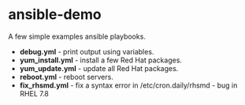 # ansible-demo

A few simple examples ansible playbooks.

- **debug.yml** - print output using variables.
- **yum_install.yml** - install a few Red Hat packages.
- **yum_update.yml** - update all Red Hat packages.
- **reboot.yml** - reboot servers.
- **fix_rhsmd.yml** - fix a syntax error in /etc/cron.daily/rhsmd - bug in RHEL 7.8
